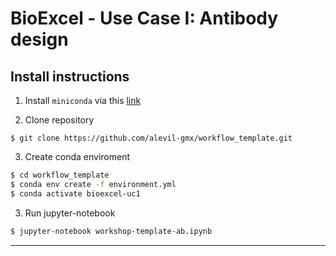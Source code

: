 # BioExcel - Use Case I: Antibody design

## Install instructions

1. Install `miniconda` via this [link](https://docs.conda.io/en/latest/miniconda.html#linux-installers)

2. Clone repository

```
$ git clone https://github.com/alevil-gmx/workflow_template.git
```

3. Create conda enviroment

```bash
$ cd workflow_template
$ conda env create -f environment.yml
$ conda activate bioexcel-uc1
```

3. Run jupyter-notebook

```bash
$ jupyter-notebook workshop-template-ab.ipynb
```

---
